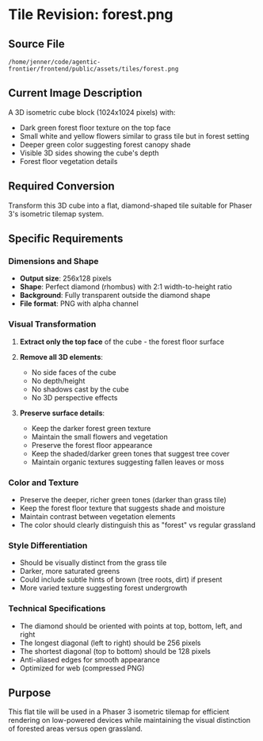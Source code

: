 # Tile Revision: forest.png

## Source File
`/home/jenner/code/agentic-frontier/frontend/public/assets/tiles/forest.png`

## Current Image Description
A 3D isometric cube block (1024x1024 pixels) with:
- Dark green forest floor texture on the top face
- Small white and yellow flowers similar to grass tile but in forest setting
- Deeper green color suggesting forest canopy shade
- Visible 3D sides showing the cube's depth
- Forest floor vegetation details

## Required Conversion
Transform this 3D cube into a flat, diamond-shaped tile suitable for Phaser 3's isometric tilemap system.

## Specific Requirements

### Dimensions and Shape
- **Output size**: 256x128 pixels
- **Shape**: Perfect diamond (rhombus) with 2:1 width-to-height ratio
- **Background**: Fully transparent outside the diamond shape
- **File format**: PNG with alpha channel

### Visual Transformation
1. **Extract only the top face** of the cube - the forest floor surface
2. **Remove all 3D elements**:
   - No side faces of the cube
   - No depth/height
   - No shadows cast by the cube
   - No 3D perspective effects

3. **Preserve surface details**:
   - Keep the darker forest green texture
   - Maintain the small flowers and vegetation
   - Preserve the forest floor appearance
   - Keep the shaded/darker green tones that suggest tree cover
   - Maintain organic textures suggesting fallen leaves or moss

### Color and Texture
- Preserve the deeper, richer green tones (darker than grass tile)
- Keep the forest floor texture that suggests shade and moisture
- Maintain contrast between vegetation elements
- The color should clearly distinguish this as "forest" vs regular grassland

### Style Differentiation
- Should be visually distinct from the grass tile
- Darker, more saturated greens
- Could include subtle hints of brown (tree roots, dirt) if present
- More varied texture suggesting forest undergrowth

### Technical Specifications
- The diamond should be oriented with points at top, bottom, left, and right
- The longest diagonal (left to right) should be 256 pixels
- The shortest diagonal (top to bottom) should be 128 pixels
- Anti-aliased edges for smooth appearance
- Optimized for web (compressed PNG)

## Purpose
This flat tile will be used in a Phaser 3 isometric tilemap for efficient rendering on low-powered devices while maintaining the visual distinction of forested areas versus open grassland.